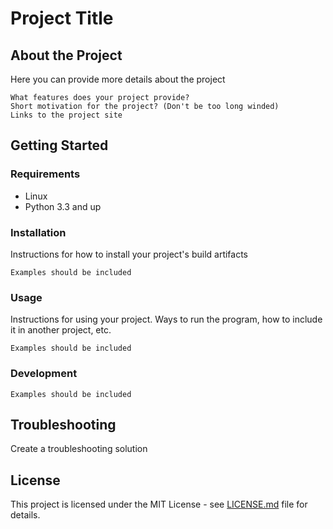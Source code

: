 # Project Title 



## About the Project

Here you can provide more details about the project

    What features does your project provide?
    Short motivation for the project? (Don't be too long winded)
    Links to the project site



## Getting Started

### Requirements
* Linux
* Python 3.3 and up



### Installation

Instructions for how to install your project's build artifacts

```
Examples should be included
```



### Usage

Instructions for using your project. Ways to run the program, how to include it in another project, etc.

```
Examples should be included
```



### Development

```
Examples should be included
```





## Troubleshooting 

Create a troubleshooting solution 





## License

This project is licensed under the MIT License - see [LICENSE.md](LICENSE.md) file for details.